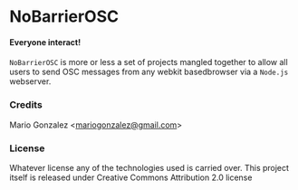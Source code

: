 NoBarrierOSC
============
#### Everyone interact!

`NoBarrierOSC` is more or less a set of projects mangled together to allow all users to send OSC messages from any webkit basedbrowser via a `Node.js` webserver.

### Credits

Mario Gonzalez &lt;mariogonzalez@gmail.com&gt;

### License
Whatever license any of the technologies used is carried over.
This project itself is released under Creative Commons Attribution 2.0 license       
